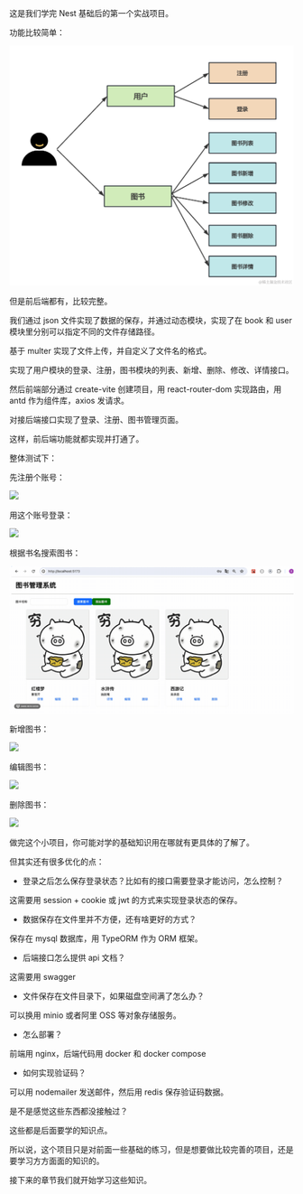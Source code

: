 这是我们学完 Nest 基础后的第一个实战项目。

功能比较简单：

![](./images/34f6cbd2e52c483e8d6a91f6033330e0~tplv-k3u1fbpfcp-jj-mark:0:0:0:0:q75.image.png)

但是前后端都有，比较完整。

我们通过 json 文件实现了数据的保存，并通过动态模块，实现了在 book 和 user 模块里分别可以指定不同的文件存储路径。

基于 multer 实现了文件上传，并自定义了文件名的格式。

实现了用户模块的登录、注册，图书模块的列表、新增、删除、修改、详情接口。

然后前端部分通过 create-vite 创建项目，用 react-router-dom 实现路由，用 antd 作为组件库，axios 发请求。

对接后端接口实现了登录、注册、图书管理页面。

这样，前后端功能就都实现并打通了。

整体测试下：

先注册个账号：

![](./images/3edd949210ea4c2d84d64c77d1920928~tplv-k3u1fbpfcp-jj-mark:0:0:0:0:q75.image.png)

用这个账号登录：

![](./images/3e97eb7e82bb44eb9eece9c6df29946e~tplv-k3u1fbpfcp-jj-mark:0:0:0:0:q75.image.png)

根据书名搜索图书：

![](./images/50ccc9e0443a4e36aadb58a0d90ccb2c~tplv-k3u1fbpfcp-jj-mark:0:0:0:0:q75.image.png)

新增图书：

![](./images/24f0e478fd8240658b488cb3f7c8db5d~tplv-k3u1fbpfcp-jj-mark:0:0:0:0:q75.image.png)

编辑图书：

![](./images/7a467463fc3647ac9f4643fb2913c079~tplv-k3u1fbpfcp-jj-mark:0:0:0:0:q75.image.png)

删除图书：

![](./images/aaa13c1b24264ad79f352c2a471a17c6~tplv-k3u1fbpfcp-jj-mark:0:0:0:0:q75.image.png)

做完这个小项目，你可能对学的基础知识用在哪就有更具体的了解了。

但其实还有很多优化的点：

- 登录之后怎么保存登录状态？比如有的接口需要登录才能访问，怎么控制？

这需要用 session + cookie 或 jwt 的方式来实现登录状态的保存。

- 数据保存在文件里并不方便，还有啥更好的方式？

保存在 mysql 数据库，用 TypeORM 作为 ORM 框架。

- 后端接口怎么提供 api 文档？

这需要用 swagger

- 文件保存在文件目录下，如果磁盘空间满了怎么办？

可以换用 minio 或者阿里 OSS 等对象存储服务。

- 怎么部署？

前端用 nginx，后端代码用 docker 和 docker compose

- 如何实现验证码？

可以用 nodemailer 发送邮件，然后用 redis 保存验证码数据。

是不是感觉这些东西都没接触过？

这些都是后面要学的知识点。

所以说，这个项目只是对前面一些基础的练习，但是想要做比较完善的项目，还是要学习方方面面的知识的。

接下来的章节我们就开始学习这些知识。
